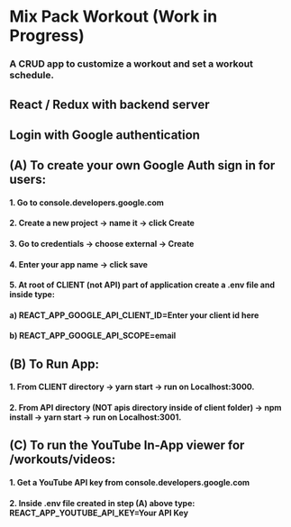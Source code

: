 # Mix Pack Workout (Work in Progress)
### A CRUD app to customize a workout and set a workout schedule.

## React / Redux with backend server
## Login with Google authentication


## (A) To create your own Google Auth sign in for users:
#### 1. Go to console.developers.google.com
#### 2. Create a new project -> name it -> click Create
#### 3. Go to credentials -> choose external -> Create
#### 4. Enter your app name -> click save
#### 5. At root of CLIENT (not API) part of application create a .env file and inside type:
####  a) REACT_APP_GOOGLE_API_CLIENT_ID=Enter your client id here
####  b) REACT_APP_GOOGLE_API_SCOPE=email

## (B) To Run App:
#### 1. From CLIENT directory -> yarn start -> run on Localhost:3000.
#### 2. From API directory (NOT apis directory inside of client folder) -> npm install -> yarn start -> run on Localhost:3001.

## (C) To run the YouTube In-App viewer for /workouts/videos:
#### 1. Get a YouTube API key from console.developers.google.com  
#### 2. Inside .env file created in step (A) above type: REACT_APP_YOUTUBE_API_KEY=Your API Key
